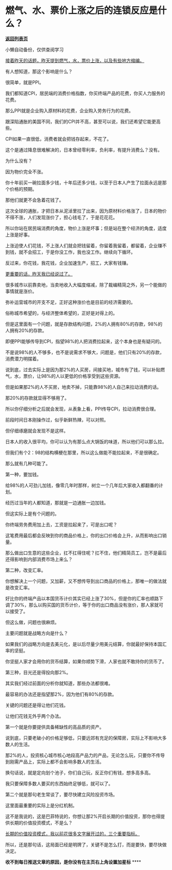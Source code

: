 # 燃气、水、票价上涨之后的连锁反应是什么？

[**返回列表页**](/gzh/记忆承载3)

小懒自动备份，仅供查阅学习

[接着昨天的话题，昨天提到燃气，水，票价上涨，以及有些地方缩编。](http://mp.weixin.qq.com/s?__biz=MzU0MjYwNDU2Mw==&mid=2247514443&idx=1&sn=6f266621cba9efb3a8412553bafcab87&chksm=fb1ad537cc6d5c210756e4864b5bcb742cbe02dcff651095c92cea7a9233f4d0260dcbb3a6f9&scene=21#wechat_redirect)

有人想知道，那这个影响是什么？  

很简单，就是PPI。  

我们都知道CPI，居民端的消费价格指数，你买终端产品的花费，你买人力服务的花费。  

那么PPI就是企业购入原材料的花费，企业购入劳务行为的花费。

跟深陷通胀的美国不同，我们的CPI并不高，甚至可以说，我们还希望它能更高些。  

CPI如果一直很低，消费者就会把钱存起来，不花了。  

这个是通过降息很难解决的，日本曾经零利率，负利率，有提升消费么？没有。

为什么没有？

因为物价完全不涨。

你十年前买一碗拉面多少钱，十年后还多少钱，以至于日本人产生了拉面永远是那个价格的预期。  

那他们就更不会急着花钱了。  

这次全球的通胀，才把日本从泥淖里拉了出来，因为原材料价格涨了，日本的物价不得不涨，人们发现涨价了，担心钱毛了，于是花花花。  

所以你站在居民端消费的角度，物价上涨是坏事；但是站在整个经济的角度，适度上涨是好事。  

上涨迫使人们花钱，不上涨人们就会把钱留着，你留着我留着，都留着，企业赚不到钱，就不会招工，于是你没工作，我也没工作。继续向下循环。  

反过来，你花钱，我花钱，企业加速生产，招工，大家有钱赚。  

[更重要的话，昨天我已经说过了。](http://mp.weixin.qq.com/s?__biz=MzU0MjYwNDU2Mw==&mid=2247514443&idx=1&sn=6f266621cba9efb3a8412553bafcab87&chksm=fb1ad537cc6d5c210756e4864b5bcb742cbe02dcff651095c92cea7a9233f4d0260dcbb3a6f9&scene=21#wechat_redirect)  

很多城市以前靠卖地，当卖地收入大幅度缩减，除了裁编精简之外，另一个能做的事情就是涨价。  

弥补运营城市的开支不足，正好这种涨价也是目前的经济需要的。

俗称城市希望的，与经济整体希望的，正好是对得上的。

但是这里面有一个问题，就是存款结构问题，2%的人拥有80%的存款，98%的人拥有20%的存款。  

即便PPI能够传导到CPI，指望98%的人把消费拉起来，这个本身也是有疑问的。  

不是说98%的人不够多，也不是说需求不够大，问题是，他们只有20%的存款，消费潜力明摆着。  

说到底，过去实际上是因为那2%的人买房，间接买地，城市有了钱，可以补贴燃气，水，票价，让98%的人以更低的价格享受到这些资源。  

但是如果那2%的人不买房，地卖不掉，只能靠98%的人自己来拉动消费的话。  

那20%的存款就显得不够用了。  

所以你仔细分析之后就会发现，从表象上看，PPI传导CPI，拉动消费很合理。  

前段时间日本刚操作过，似乎新鲜热辣，可以对照。  

但仔细琢磨就会发现不是这样。

日本人的收入很平均，你可以认为有那么点大锅饭的味道，所以他们可以那么拉。  

但我们有个2：98的结构横梗在那里，所以这么做能不能拉起来，不是很确定。

那么就有几种可能了。  

第一种，要加钱。

给98%的人可劲儿加钱，像零几年时那样，树立一个几年后大家收入都翻番的计划。

经历过当年的人都知道，那就是一边通胀一边加钱。  

但这实际上是有个问题的。  

你终端劳务费用加上去，工资是拉起来了，可是出口呢？  

这笔费用最后都会反映到你的商品价格上，你的出口价格会上升，从而影响出口销量。  

那么做出口生意的这些企业，扛不扛得住呢？扛不住，他们精简员工，岂不是最后还得影响到内部消费市场上来么？

第二种，改变汇率。

你想解决上一个问题，又加薪，又不想传导到出口商品的价格上，那唯一的做法就是改变汇率。  

好比你的终端产品以本国货币计价其实已经上涨了30%，但是你的汇率也顺路下调了30%，那么以购买国的货币计价，等于你的出口商品没有涨价，那人家就可以接受了。  

但这么做，问题也很麻烦。  

主要问题就是战略方向是什么？  

如果我们的战略方向是去美元化，是以后尽量少用美元结算，你就最好保持本国汇率的坚挺。

你坚挺人家才会用你的货币结算，如果你顺势下滑，人家也就不敢持你的货币了。  

第三种，目光还是得投向那2%。  

其实我们经过前面的分析你就知道，那些办法都很难。  

最容易的办法还是指望那2%，因为他们有80%的存款。  

关键的问题还是得让他们花钱。  

让他们花钱无外乎两个办法。  

第一个就是你要提供具备稀缺性的高品质的资产。  

说到底，只要老破小的价格足够低，只要远郊有充足的保障房，实际上不影响大多数人的生活。  

那2%的人，投资核心城市核心地段高产品力的产品，无论怎么玩，只要你不传导到刚需产品上，实际上都不会影响多数人的生活。  

换句话说，就是定向划个池子，你们自己玩，反正你们有钱，想多高多高。  

我只要保障多数人要买的东西始终足够低，就可以了。  

第二个就是那句老生常谈了，要尽快建立风险投资市场。  

这里面最重要的实际上是分红机制。  

这不是我说的，这是巴菲特说的，你想让那2%开启长期的价值投资，那你也得提供长期的价值投资模式，不是么？  

[长期的价值投资模式，我以前花很多文字展开过的，三个重要指标。](http://mp.weixin.qq.com/s?__biz=Mzg4MTg2MzU3Mg==&mid=2247484354&idx=1&sn=fd9ade176601e7236f73b6115060ec08&chksm=cf5e3d39f829b42fdfe65ab72a3711764a014714abf22f6b5bab0cb750ce013c1c9b0be25d03&scene=21#wechat_redirect)

所以，还是那句话，这局面已经是明牌了，关键不是怎么打，而是要快，要尽快做决定。

 **收不到每日推送文章的原因，是你没有在主页右上角设置加星标** ****

